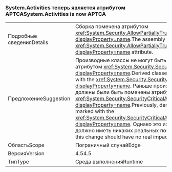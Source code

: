 ### <a name="systemactivities-is-now-aptca"></a><span data-ttu-id="2d106-101">System.Activities теперь является атрибутом APTCA</span><span class="sxs-lookup"><span data-stu-id="2d106-101">System.Activities is now APTCA</span></span>

|   |   |
|---|---|
|<span data-ttu-id="2d106-102">Подробные сведения</span><span class="sxs-lookup"><span data-stu-id="2d106-102">Details</span></span>|<span data-ttu-id="2d106-103">Сборка помечена атрибутом <xref:System.Security.AllowPartiallyTrustedCallersAttribute?displayProperty=name>.</span><span class="sxs-lookup"><span data-stu-id="2d106-103">The assembly is marked with the <xref:System.Security.AllowPartiallyTrustedCallersAttribute?displayProperty=name> attribute.</span></span>|
|<span data-ttu-id="2d106-104">Предложение</span><span class="sxs-lookup"><span data-stu-id="2d106-104">Suggestion</span></span>|<span data-ttu-id="2d106-105">Производные классы не могут быть помечены атрибутом <xref:System.Security.SecurityCriticalAttribute?displayProperty=name>.</span><span class="sxs-lookup"><span data-stu-id="2d106-105">Derived classes cannot be marked with the <xref:System.Security.SecurityCriticalAttribute?displayProperty=name>.</span></span> <span data-ttu-id="2d106-106">Раньше производные типы должны были быть помечены атрибутом <xref:System.Security.SecurityCriticalAttribute?displayProperty=name>.</span><span class="sxs-lookup"><span data-stu-id="2d106-106">Previously, derived types had to be marked with the <xref:System.Security.SecurityCriticalAttribute?displayProperty=name>.</span></span> <span data-ttu-id="2d106-107">Однако это изменение не должно иметь никаких реальных последствий.</span><span class="sxs-lookup"><span data-stu-id="2d106-107">However, this change should have no real impact.</span></span>|
|<span data-ttu-id="2d106-108">Область</span><span class="sxs-lookup"><span data-stu-id="2d106-108">Scope</span></span>|<span data-ttu-id="2d106-109">Пограничный случай</span><span class="sxs-lookup"><span data-stu-id="2d106-109">Edge</span></span>|
|<span data-ttu-id="2d106-110">Версия</span><span class="sxs-lookup"><span data-stu-id="2d106-110">Version</span></span>|<span data-ttu-id="2d106-111">4.5</span><span class="sxs-lookup"><span data-stu-id="2d106-111">4.5</span></span>|
|<span data-ttu-id="2d106-112">Тип</span><span class="sxs-lookup"><span data-stu-id="2d106-112">Type</span></span>|<span data-ttu-id="2d106-113">Среда выполнения</span><span class="sxs-lookup"><span data-stu-id="2d106-113">Runtime</span></span>|

